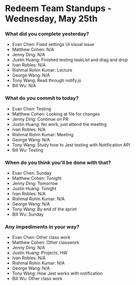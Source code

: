 # Redeem Team Standups - Wednesday, May 25th

### What did you complete yesterday?
- Evan Chen: Fixed settings UI visual issue
- Matthew Cohen: N/A
- Jenny Ding: N/A
- Justin Huang: Finished testing taskList and drag and drop
- Ivan Robles: N/A
- Rishmal Rohin Kumar: Lecture
- George Wang: N/A
- Tony Wang: Read through notify.js
- Bill Wu: N/A

### What do you commit to today?
- Evan Chen: Testing
- Matthew Cohen: Looking at file for changes
- Jenny Ding: Continue on PR
- Justin Huang: No work, just attend the meeting
- Ivan Robles: N/A
- Rishmal Rohin Kumar: Meeting
- George Wang: N/A
- Tony Wang: Study how to Jest testing with Notification API
- Bill Wu: Testing

### When do you think you'll be done with that?
- Evan Chen: Sunday
- Matthew Cohen: Tonight
- Jenny Ding: Tomorrow
- Justin Huang: Tonight
- Ivan Robles: N/A
- Rishmal Rohin Kumar: N/A
- George Wang: N/A
- Tony Wang: By end of the sprint
- Bill Wu: Sunday

### Any impediments in your way?
- Evan Chen: Other class work
- Matthew Cohen: Other classwork
- Jenny Ding: N/A
- Justin Huang: Projects, HW
- Ivan Robles: N/A
- Rishmal Rohin Kumar: N/A
- George Wang: N/A
- Tony Wang: How Jest works with notification
- Bill Wu: Other class work